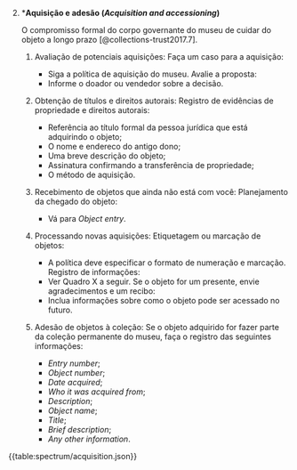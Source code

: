2.  \***Aquisição e adesão (_Acquisition and accessioning_)**

    O compromisso formal do corpo governante do museu de cuidar do objeto a longo prazo [@collections-trust2017.7].

    1.  Avaliação de potenciais aquisições:
        Faça um caso para a aquisição:

        -   Siga a política de aquisição do museu.
            Avalie a proposta:
        -   Informe o doador ou vendedor sobre a decisão.

    2.  Obtenção de títulos e direitos autorais:
        Registro de evidências de propriedade e direitos autorais:

        -   Referência ao título formal da pessoa jurídica que está adquirindo o objeto;
        -   O nome e endereco do antigo dono;
        -   Uma breve descrição do objeto;
        -   Assinatura confirmando a transferência de propriedade;
        -   O método de aquisição.

    3.  Recebimento de objetos que ainda não está com você:
        Planejamento da chegado do objeto:

        -   Vá para _Object entry_.

    4.  Processando novas aquisições:
        Etiquetagem ou marcação de objetos:

        -   A política deve especificar o formato de numeração e marcação.
            Registro de informações:
        -   Ver Quadro X a seguir.
            Se o objeto for um presente, envie agradecimentos e um recibo:
        -   Inclua informações sobre como o objeto pode ser acessado no futuro.

    5.  Adesão de objetos à coleção:
        Se o objeto adquirido for fazer parte da coleção permanente do museu, faça o registro das seguintes informações:
        -   _Entry number_;
        -   _Object number_;
        -   _Date acquired_;
        -   _Who it was acquired from_;
        -   _Description_;
        -   _Object name_;
        -   _Title_;
        -   _Brief description_;
        -   _Any other information_.

{{table:spectrum/acquisition.json}}
